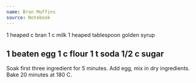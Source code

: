 ```yaml
---
name: Bran Muffins
source: Notebook
---
```

1 heaped c bran
1 c milk
1 heaped tablespoon golden syrup

1 beaten egg
1 c flour
1 t soda
1/2 c sugar
---
Soak first three ingredient for 5 minutes.
Add egg, mix in dry ingredients. 
Bake 20 minutes at 180 C.


